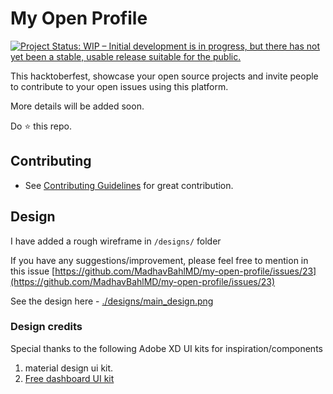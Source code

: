 # My Open Profile

[![Project Status: WIP – Initial development is in progress, but there has not yet been a stable, usable release suitable for the public.](https://www.repostatus.org/badges/latest/wip.svg)](https://www.repostatus.org/#wip)

This hacktoberfest, showcase your open source projects and invite people to contribute to your open issues using this platform.

More details will be added soon.

Do ⭐ this repo.

## Contributing
- See [Contributing Guidelines](https://github.com/MadhavBahlMD/my-open-profile/blob/master/CONTRIBUTING.md) for great contribution.

## Design

I have added a rough wireframe in `/designs/` folder

If you have any suggestions/improvement, please feel free to mention in this issue [https://github.com/MadhavBahlMD/my-open-profile/issues/23](https://github.com/MadhavBahlMD/my-open-profile/issues/23)

See the design here - [./designs/main_design.png](./designs/main_design.png)

### Design credits 

Special thanks to the following Adobe XD UI kits for inspiration/components

1. material design ui kit.
2. [Free dashboard UI kit](https://www.behance.net/gallery/60714355/FREE-Dashboard-UI-Kit-for-Adobe-XD)
